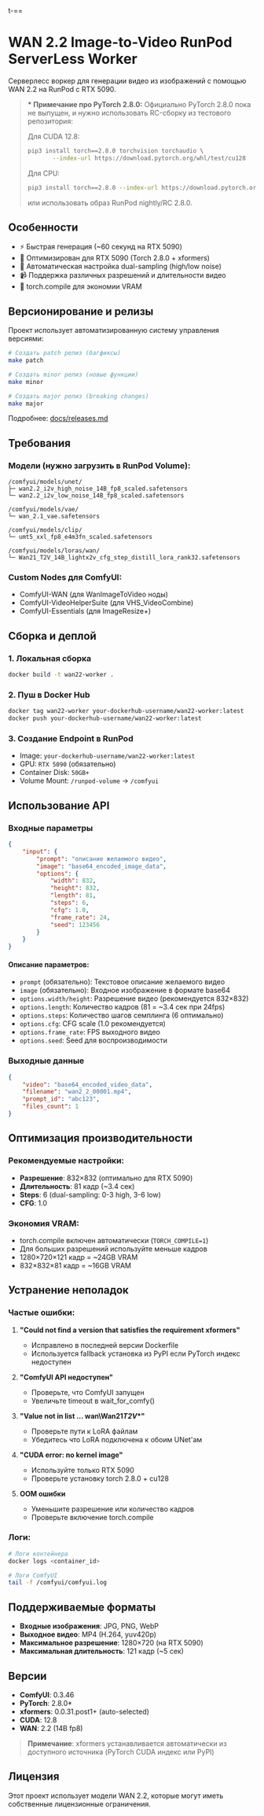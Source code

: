 t-==

# WAN 2.2 Image-to-Video RunPod ServerLess Worker

Серверлесс воркер для генерации видео из изображений с помощью WAN 2.2 на RunPod с RTX 5090.

> **\* Примечание про PyTorch 2.8.0:** Официально PyTorch 2.8.0 пока не выпущен, и нужно использовать RC-сборку из тестового репозитория:
>
> Для CUDA 12.8:
>
> ```bash
> pip3 install torch==2.8.0 torchvision torchaudio \
>        --index-url https://download.pytorch.org/whl/test/cu128
> ```
>
> Для CPU:
>
> ```bash
> pip3 install torch==2.8.0 --index-url https://download.pytorch.org/whl/test/cpu
> ```
>
> или использовать образ RunPod nightly/RC 2.8.0.

## Особенности

-   ⚡ Быстрая генерация (~60 секунд на RTX 5090)
-   🎯 Оптимизирован для RTX 5090 (Torch 2.8.0 + xformers)
-   🔧 Автоматическая настройка dual-sampling (high/low noise)
-   📹 Поддержка различных разрешений и длительности видео
-   🚀 torch.compile для экономии VRAM

## Версионирование и релизы

Проект использует автоматизированную систему управления версиями:

```bash
# Создать patch релиз (багфиксы)
make patch

# Создать minor релиз (новые функции)
make minor

# Создать major релиз (breaking changes)
make major
```

Подробнее: [docs/releases.md](docs/releases.md)

## Требования

### Модели (нужно загрузить в RunPod Volume):

```
/comfyui/models/unet/
├─ wan2.2_i2v_high_noise_14B_fp8_scaled.safetensors
└─ wan2.2_i2v_low_noise_14B_fp8_scaled.safetensors

/comfyui/models/vae/
└─ wan_2.1_vae.safetensors

/comfyui/models/clip/
└─ umt5_xxl_fp8_e4m3fn_scaled.safetensors

/comfyui/models/loras/wan/
└─ Wan21_T2V_14B_lightx2v_cfg_step_distill_lora_rank32.safetensors
```

### Custom Nodes для ComfyUI:

-   ComfyUI-WAN (для WanImageToVideo ноды)
-   ComfyUI-VideoHelperSuite (для VHS_VideoCombine)
-   ComfyUI-Essentials (для ImageResize+)

## Сборка и деплой

### 1. Локальная сборка

```bash
docker build -t wan22-worker .
```

### 2. Пуш в Docker Hub

```bash
docker tag wan22-worker your-dockerhub-username/wan22-worker:latest
docker push your-dockerhub-username/wan22-worker:latest
```

### 3. Создание Endpoint в RunPod

-   Image: `your-dockerhub-username/wan22-worker:latest`
-   GPU: `RTX 5090` (обязательно)
-   Container Disk: `50GB+`
-   Volume Mount: `/runpod-volume` → `/comfyui`

## Использование API

### Входные параметры

```json
{
    "input": {
        "prompt": "описание желаемого видео",
        "image": "base64_encoded_image_data",
        "options": {
            "width": 832,
            "height": 832,
            "length": 81,
            "steps": 6,
            "cfg": 1.0,
            "frame_rate": 24,
            "seed": 123456
        }
    }
}
```

#### Описание параметров:

-   `prompt` (обязательно): Текстовое описание желаемого видео
-   `image` (обязательно): Входное изображение в формате base64
-   `options.width/height`: Разрешение видео (рекомендуется 832×832)
-   `options.length`: Количество кадров (81 = ~3.4 сек при 24fps)
-   `options.steps`: Количество шагов семплинга (6 оптимально)
-   `options.cfg`: CFG scale (1.0 рекомендуется)
-   `options.frame_rate`: FPS выходного видео
-   `options.seed`: Seed для воспроизводимости

### Выходные данные

```json
{
    "video": "base64_encoded_video_data",
    "filename": "wan2_2_00001.mp4",
    "prompt_id": "abc123",
    "files_count": 1
}
```

## Оптимизация производительности

### Рекомендуемые настройки:

-   **Разрешение**: 832×832 (оптимально для RTX 5090)
-   **Длительность**: 81 кадр (~3.4 сек)
-   **Steps**: 6 (dual-sampling: 0-3 high, 3-6 low)
-   **CFG**: 1.0

### Экономия VRAM:

-   torch.compile включен автоматически (`TORCH_COMPILE=1`)
-   Для больших разрешений используйте меньше кадров
-   1280×720×121 кадр = ~24GB VRAM
-   832×832×81 кадр = ~16GB VRAM

## Устранение неполадок

### Частые ошибки:

1. **"Could not find a version that satisfies the requirement xformers"**

    - Исправлено в последней версии Dockerfile
    - Используется fallback установка из PyPI если PyTorch индекс недоступен

2. **"ComfyUI API недоступен"**

    - Проверьте, что ComfyUI запущен
    - Увеличьте timeout в wait_for_comfy()

3. **"Value not in list ... wan\\Wan21*T2V*\*"**

    - Проверьте пути к LoRA файлам
    - Убедитесь что LoRA подключена к обоим UNet'ам

4. **"CUDA error: no kernel image"**

    - Используйте только RTX 5090
    - Проверьте установку torch 2.8.0 + cu128

5. **OOM ошибки**
    - Уменьшите разрешение или количество кадров
    - Проверьте включение torch.compile

### Логи:

```bash
# Логи контейнера
docker logs <container_id>

# Логи ComfyUI
tail -f /comfyui/comfyui.log
```

## Поддерживаемые форматы

-   **Входные изображения**: JPG, PNG, WebP
-   **Выходное видео**: MP4 (H.264, yuv420p)
-   **Максимальное разрешение**: 1280×720 (на RTX 5090)
-   **Максимальная длительность**: 121 кадр (~5 сек)

## Версии

-   **ComfyUI**: 0.3.46
-   **PyTorch**: 2.8.0\*
-   **xformers**: 0.0.31.post1+ (auto-selected)
-   **CUDA**: 12.8
-   **WAN**: 2.2 (14B fp8)

> **Примечание**: xformers устанавливается автоматически из доступного источника (PyTorch CUDA индекс или PyPI)

## Лицензия

Этот проект использует модели WAN 2.2, которые могут иметь собственные лицензионные ограничения.
